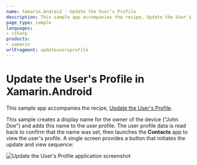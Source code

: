 ```yaml
---
name: Xamarin.Android - Update the User's Profile
description: This sample app accompanies the recipe, Update the User's Profile. This sample creates a display name for the owner of the device (John Doe) and...
page_type: sample
languages:
- csharp
products:
- xamarin
urlFragment: updateusersprofile
---
```

# Update the User's Profile in Xamarin.Android

This sample app accompanies the recipe,
[Update the User's Profile](https://github.com/xamarin/docs-archive/tree/master/Recipes/android/data/contentproviders/update_the_users_profile).

This sample creates a display name for the owner of the device ("John
Doe") and adds this name to the user profile. The user profile data is
read back to confirm that the name was set, then launches the
**Contacts** app to view the user's profile. A single screen provides a
button that initiates the update and view sequence:

![Update the User's Profile application screenshot](Screenshots/screenshot-1.png "Update the User's Profile application screenshot")
